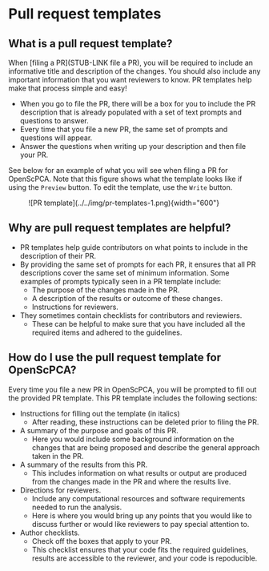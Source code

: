 # Pull request templates

## What is a pull request template?

When [filing a PR](STUB-LINK file a PR), you will be required to include an informative title and description of the changes.
You should also include any important information that you want reviewers to know.
PR templates help make that process simple and easy!

- When you go to file the PR, there will be a box for you to include the PR description that is already populated with a set of text prompts and questions to answer.
- Every time that you file a new PR, the same set of prompts and questions will appear.
- Answer the questions when writing up your description and then file your PR.

See below for an example of what you will see when filing a PR for OpenScPCA.
Note that this figure shows what the template looks like if using the `Preview` button.
To edit the template, use the `Write` button.

<figure markdown="span">
    ![PR template](../../img/pr-templates-1.png){width="600"}
</figure>


## Why are pull request templates are helpful?

- PR templates help guide contributors on what points to include in the description of their PR.
- By providing the same set of prompts for each PR, it ensures that all PR descriptions cover the same set of minimum information.
Some examples of prompts typically seen in a PR template include:
    - The purpose of the changes made in the PR.
    - A description of the results or outcome of these changes.
    - Instructions for reviewers.
- They sometimes contain checklists for contributors and reviewiers.
    - These can be helpful to make sure that you have included all the required items and adhered to the guidelines.

## How do I use the pull request template for OpenScPCA?

Every time you file a new PR in OpenScPCA, you will be prompted to fill out the provided PR template.
This PR template includes the following sections:

- Instructions for filling out the template (in italics)
    - After reading, these instructions can be deleted prior to filing the PR.
- A summary of the purpose and goals of this PR.
    - Here you would include some background information on the changes that are being proposed and describe the general approach taken in the PR.
- A summary of the results from this PR.
    - This includes information on what results or output are produced from the changes made in the PR and where the results live.
- Directions for reviewers.
    - Include any computational resources and software requirements needed to run the analysis.
    - Here is where you would bring up any points that you would like to discuss further or would like reviewers to pay special attention to.
- Author checklists.
    - Check off the boxes that apply to your PR.
    - This checklist ensures that your code fits the required guidelines, results are accessible to the reviewer, and your code is repoducible.
